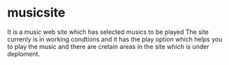 # musicsite
It is a music web site which has selected musics to be played
The site currenly is in working condtions and it has the play option which helps you to play the music and there are cretain areas in the site which is under deploment.



